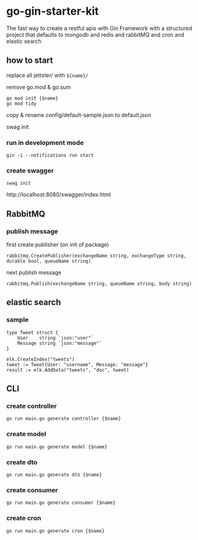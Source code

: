 # go-gin-starter-kit

The fast way to create a restful apis with Gin Framework with a structured project that defaults to mongodb and redis and rabbitMQ and cron and elastic search

## how to start

replace all jettster/ with ```${name}/```

remove go.mod & go.sum

```
go mod init {$name}
go mod tidy  
```

copy & rename config/default-sample.json to default.json

swag init

### run in development mode

```
gin -i --notifications run start
```

### create swagger

```
swag init
```

http://localhost:8080/swagger/index.html

## RabbitMQ

### publish message

first create publisher (on init of package)

```
rabbitmq.CreatePublisher(exchangeName string, exchangeType string, durable bool, queueName string)
```

next publish message

```
rabbitmq.Publish(exchangeName string, queueName string, body string)
```

## elastic search

### sample

```
type Tweet struct {
	User    string `json:"user"`
	Message string `json:"message"`
}

elk.CreateIndex("tweets")
tweet := Tweet{User: "username", Message: "message"}
result := elk.AddData("tweets", "doc", tweet)
```

## CLI

### create controller

```
go run main.go generate controller {$name}
```

### create model

```
go run main.go generate model {$name}
```

### create dto

```
go run main.go generate dto {$name}
```

### create consumer

```
go run main.go generate consumer {$name}
```

### create cron

```
go run main.go generate cron {$name}
```
